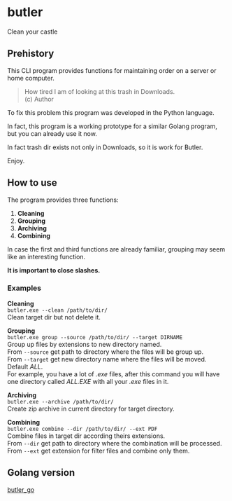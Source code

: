 # butler
Clean your castle


## Prehistory
This CLI program provides functions for maintaining order on a server or home computer.

> How tired I am of looking at this trash in Downloads.  
> (c) Author

To fix this problem this program was developed in the Python language.

In fact, this program is a working prototype for a similar Golang program, but you can already use it now.

In fact trash dir exists not only in Downloads, so it is work for Butler.

Enjoy.


## How to use
The program provides three functions:  
1. **Cleaning**  
2. **Grouping**  
3. **Archiving**
4. **Combining**

In case the first and third functions are already familiar, grouping may seem like an interesting function.

**It is important to close slashes.**

### Examples 
**Cleaning**  
`butler.exe --clean /path/to/dir/`  
Clean target dir but not delete it.

**Grouping**  
`butler.exe group --source /path/to/dir/ --target DIRNAME`  
Group up files by extensions to new directory named.  
From `--source` get path to directory where the files will be group up.  
From `--target` get new directory name where the files will be moved. Default *ALL*.  
For example, you have a lot of *.exe* files, after this command you will have one directory called *ALL.EXE* with all your *.exe* files in it.

**Archiving**  
`butler.exe --archive /path/to/dir/`  
Create zip archive in current directory for target directory.

**Combining**  
`butler.exe combine --dir /path/to/dir/ --ext PDF`  
Combine files in target dir according theirs extensions.  
From `--dir` get path to directory where the combination will be processed.  
From `--ext` get extension for filter files and combine only them.


## Golang version
[butler_go](https://github.com/CoolCoderCarl/butler_go)
